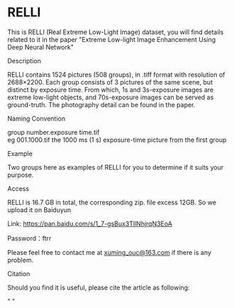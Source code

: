 # RELLI

This is RELLI (Real Extreme Low-Light Image) dataset, you will find details related to it in the paper "Extreme Low-light Image Enhancement Using Deep Neural Network"




Description


RELLI contains 1524 pictures (508  groups), in .tiff format with resolution of 2688×2200. Each group consists of 3 pictures of the same scene, but distinct by exposure time.    From which, 1s and 3s-exposure images are extreme low-light objects, and 70s-exposure images can be served as ground-truth. The photography detail can be found in the paper.




Naming Convention


group number.exposure time.tif   
eg
001.1000.tif    the 1000 ms (1 s) exposure-time picture from the first group




Example


Two groups here as examples of RELLI for you to determine if it suits your purpose.




Access


RELLI is 16.7 GB in total, the corresponding zip. file excess 12GB. So we upload it on Baiduyun

Link:   https://pan.baidu.com/s/1_7-gsBux3TllNhjrqN3EoA 

Password：ftrr 

Please feel free to contact me at xuming_ouc@163.com if there is any problem.




Citation


Should you find it is useful, please cite the article as following:

"  "

  

